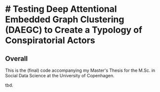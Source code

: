 # # Testing Deep Attentional Embedded Graph Clustering (DAEGC) to Create a Typology of Conspiratorial Actors

## Overall

This is the (final) code accompanying my Master's Thesis for the M.Sc. in Social Data Science at the University of Copenhagen.

tbd.
